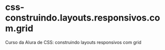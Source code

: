# css-construindo.layouts.responsivos.com.grid
 Curso da Alura de CSS: construindo layouts responsivos com grid
